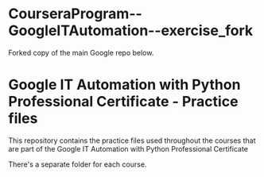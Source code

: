 # CourseraProgram--GoogleITAutomation--exercise_fork

Forked copy of the main Google repo below.

# Google IT Automation with Python Professional Certificate - Practice files

This repository contains the practice files used throughout the courses that are
part of the Google IT Automation with Python Professional Certificate

There's a separate folder for each course.

